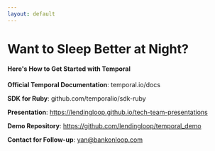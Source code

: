 ```yaml
---
layout: default
---
```


# Want to Sleep Better at Night?

#### Here's How to Get Started with Temporal

**Official Temporal Documentation**: temporal.io/docs

**SDK for Ruby**: github.com/temporalio/sdk-ruby

**Presentation**: https://lendingloop.github.io/tech-team-presentations

**Demo Repository**: https://github.com/lendingloop/temporal_demo

**Contact for Follow-up**: yan@bankonloop.com

<!--
**Speaker Notes - Conclusion:**

- Start with the value proposition: "So, if you're tired of getting paged at 3 AM for stuck payments or explaining to customers why their money is in limbo, Temporal might be the solution you're looking for."

- Provide a concrete path forward:
  * "If you're interested in exploring Temporal for your own systems, here's how I recommend getting started."
  * "First, visit temporal.io/docs - the official documentation is comprehensive and includes excellent getting started guides and tutorials."
  * "For Ruby developers, the Ruby SDK at github.com/temporalio/sdk-ruby is your best friend. The README includes installation instructions and simple example workflows to get you started."
  * "The SDK is extremely well-documented and the examples cover common patterns like the saga pattern we discussed today."

- Share additional resources:
  * "Our presentation slides and code examples are available in our public GitHub repository. Feel free to use these as reference for your own implementation."
  * "The Temporal community is also incredibly helpful. Join the Slack channel mentioned in the docs - it's where you can get help from Temporal creators and experienced users."

- Offer personal guidance:
  * "If you have specific questions about how we implemented Temporal at Loop or want to discuss whether it might be a good fit for your use case, please reach out to me directly."
  * "My email is on the screen, and I'm happy to share more details about our journey, including specific patterns we've implemented and challenges we've overcome."

- End with the key takeaway: "The bottom line is that Temporal fundamentally changed how we think about distributed systems reliability. What used to be our most stressful, complex code is now our most reliable and maintainable. It's rare that a technology delivers that kind of transformational impact, but Temporal absolutely did for us."

- Final thought: "Thank you for your attention today. I hope you found this useful, and I look forward to your questions."

- Time target: 1 minute - concise wrap-up that reinforces key value proposition
-->
